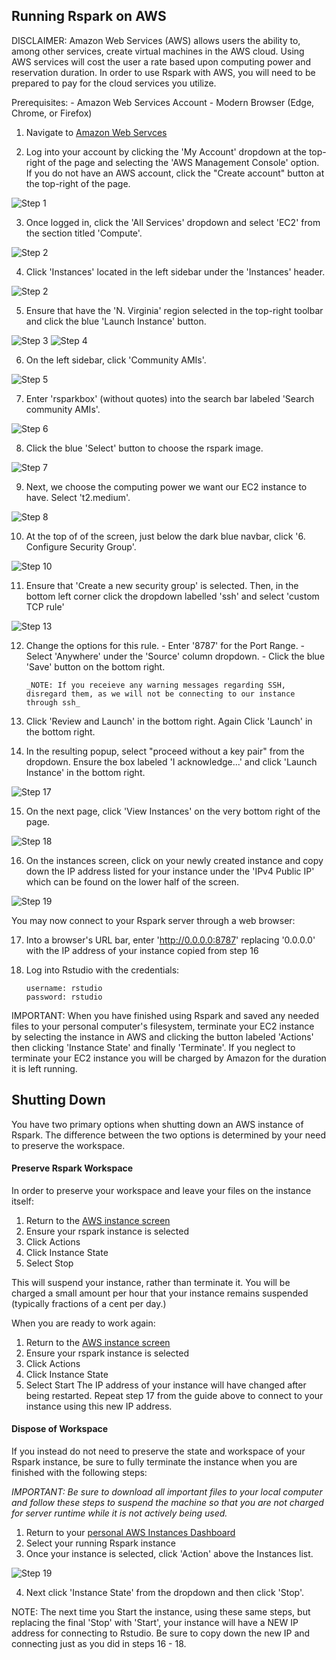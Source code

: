 ## Running Rspark on AWS  ##
DISCLAIMER: 
Amazon Web Services (AWS) allows users the ability to, among other services, create virtual machines in the AWS cloud.  Using AWS services will cost the user a rate based upon computing power and reservation duration.  In order to use Rspark with AWS, you will need to be prepared to pay for the cloud services you utilize.

Prerequisites:
	-	 Amazon Web Services Account
	-  Modern Browser (Edge, Chrome, or Firefox)

1. Navigate to [Amazon Web Servces](https://aws.amazon.com/)

2. Log into your account by clicking the 'My Account' dropdown at the top-right of the page and selecting the 'AWS Management Console' option. If you do not have an AWS account, click the "Create account" button at the top-right of the page.

![Step 1](https://github.com/jharner/rspark/blob/master/AWS/image1.jpg)


3. Once logged in, click the 'All Services' dropdown and select 'EC2' from the section titled 'Compute'.

![Step 2](https://github.com/jharner/rspark/blob/master/AWS/image13.jpg)


4. Click 'Instances' located in the left sidebar under the 'Instances' header.

![Step 2](https://github.com/jharner/rspark/blob/master/AWS/image2.jpg)

5. Ensure that have the 'N. Virginia' region selected in the top-right toolbar and click the blue 'Launch Instance' button.

![Step 3](https://github.com/jharner/rspark/blob/master/AWS/image3.jpg)
![Step 4](https://github.com/jharner/rspark/blob/master/AWS/image4.jpg)


6. On the left sidebar, click 'Community AMIs'.

 ![Step 5](https://github.com/jharner/rspark/blob/master/AWS/image5.jpg)


7. Enter 'rsparkbox' (without quotes) into the search bar labeled 'Search community AMIs'.

 ![Step 6](https://github.com/jharner/rspark/blob/master/AWS/image6.jpg)


8. Click the blue 'Select' button to choose the rspark image.

 ![Step 7](https://github.com/jharner/rspark/blob/master/AWS/image7.jpg)


9. Next, we choose the computing power we want our EC2 instance to have.  Select 't2.medium'.

 ![Step 8](https://github.com/jharner/rspark/blob/master/AWS/image8.jpg)



10. At the top of of the screen, just below the dark blue navbar, click '6. Configure Security Group'.

![Step 10](https://github.com/jharner/rspark/blob/master/AWS/image14.jpg)


11. Ensure that 'Create a new security group' is selected. Then, in the bottom left corner click the dropdown labelled 'ssh' and select 'custom TCP rule'

 ![Step 13](https://github.com/jharner/rspark/blob/master/AWS/image15.jpg)

12. Change the options for this rule.
		- Enter '8787' for the Port Range. 
		- Select 'Anywhere' under the 'Source' column dropdown.
		- Click the blue 'Save' button on the bottom right.

		_NOTE: If you receieve any warning messages regarding SSH, disregard them, as we will not be connecting to our instance through ssh_

13. Click 'Review and Launch' in the bottom right. Again Click 'Launch' in the bottom right.

14. In the resulting popup, select "proceed without a key pair" from the dropdown.  Ensure the box labeled 'I acknowledge...' and click 'Launch Instance' in the bottom right.
	
 ![Step 17](https://github.com/jharner/rspark/blob/master/AWS/image9.jpg)


15. On the next page, click 'View Instances' on the very bottom right of the page.

 ![Step 18](https://github.com/jharner/rspark/blob/master/AWS/image16.jpg)


16. On the instances screen, click on your newly created instance and copy down the IP address listed for your instance under the 'IPv4 Public IP' which can be found on the lower half of the screen.

![Step 19](https://github.com/jharner/rspark/blob/master/AWS/image18.jpg)


You may now connect to your Rspark server through a web browser:

17. Into a browser's URL bar, enter 'http://0.0.0.0:8787' replacing '0.0.0.0' with the IP address of your instance copied from step 16

18. Log into Rstudio with the credentials:

		username: rstudio
		password: rstudio

IMPORTANT:  When you have finished using Rspark and saved any needed files to your personal computer's filesystem, terminate your EC2 instance by selecting the instance in AWS and clicking the button labeled 'Actions' then clicking 'Instance State' and finally 'Terminate'.  If you neglect to terminate your EC2 instance you will be charged by Amazon for the duration it is left running.


## Shutting Down ##

You have two primary options when shutting down an AWS instance of Rspark. The difference between the two options is determined by your need to preserve the workspace. 

#### Preserve Rspark Workspace ####
In order to preserve your workspace and leave your files on the instance itself:

1. Return to the [AWS instance screen](https://console.aws.amazon.com/ec2)
2. Ensure your rspark instance is selected
3. Click Actions
4. Click Instance State
5. Select Stop

This will suspend your instance, rather than terminate it.  You will be charged a small amount per hour that your instance remains suspended (typically fractions of a cent per day.)

When you are ready to work again:

1. Return to the [AWS instance screen](https://console.aws.amazon.com/ec2)
2. Ensure your rspark instance is selected
3. Click Actions
4. Click Instance State
5. Select Start
The IP address of your instance will have changed after being restarted. Repeat step 17 from the guide above to connect to your instance using this new IP address.

#### Dispose of Workspace ####

If you instead do not need to preserve the state and workspace of your Rspark instance, be sure to fully terminate the instance when you are finished with the following steps:

_IMPORTANT: Be sure to download all important files to your local computer and follow these steps to suspend the machine so that you are not charged for server runtime while it is not actively being used._  

1. Return to your [personal AWS Instances Dashboard](https://console.aws.amazon.com/ec2)
2. Select your running Rspark instance
3. Once your instance is selected, click 'Action' above the Instances list.

![Step 19](https://github.com/jharner/rspark/blob/master/AWS/image17.jpg)

4. Next click 'Instance State' from the dropdown and then click 'Stop'.

NOTE: The next time you Start the instance, using these same steps, but replacing the final 'Stop' with 'Start', your instance will have a NEW IP address for connecting to Rstudio.  Be sure to copy down the new IP and connecting just as you did in steps 16 - 18.


